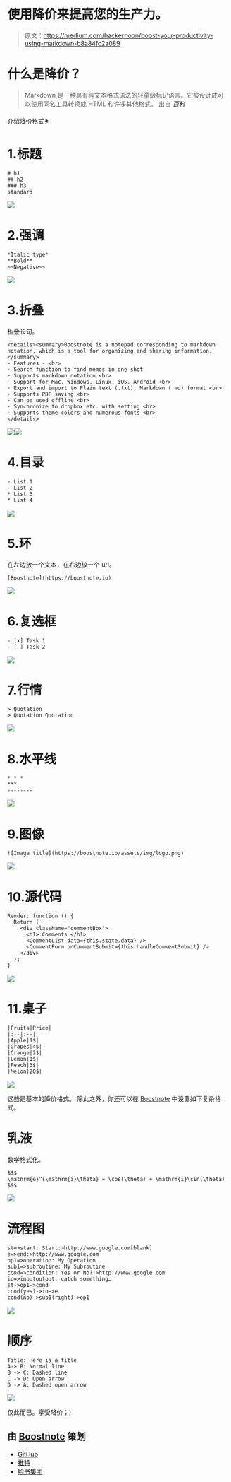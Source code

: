# 使用降价来提高您的生产力。

> 原文：<https://medium.com/hackernoon/boost-your-productivity-using-markdown-b8a84fc2a089>

# 什么是降价？

> Markdown 是一种具有纯文本格式语法的轻量级标记语言。它被设计成可以使用同名工具转换成 HTML 和许多其他格式。
> 出自 [*百科*](https://en.wikipedia.org/wiki/Markdown)

介绍降价格式⛷

# 1.标题

```
# h1
## h2
### h3
standard
```

![](img/7e4aa064730737042b95219091da18b0.png)

# 2.强调

```
*Italic type*
**Bold**
~~Negative~~
```

![](img/b34031d0a22ba6ba846741284e24ce91.png)

# 3.折叠

折叠长句。

```
<details><summary>Boostnote is a notepad corresponding to markdown notation, which is a tool for organizing and sharing information.</summary>
- Features - <br>
· Search function to find memos in one shot
· Supports markdown notation <br>
· Support for Mac, Windows, Linux, iOS, Android <br>
· Export and import to Plain text (.txt), Markdown (.md) format <br>
· Supports PDF saving <br>
· Can be used offline <br>
· Synchronize to dropbox etc. with setting <br>
· Supports theme colors and numerous fonts <br>
</details>
```

![](img/d5374014a5b75d07af9e389ccadcd8db.png)![](img/7cd1043d446af78fdcadf78d273cdedd.png)

# 4.目录

```
- List 1
- List 2
* List 3
* List 4
```

![](img/4da2b59c1834dc7dc3a88ce9eb739888.png)

# 5.环

在左边放一个文本，在右边放一个 url。

```
[Boostnote](https://boostnote.io)
```

![](img/d7726cd4dcc93157d00cee05dfd116ef.png)

# 6.复选框

```
- [x] Task 1
- [ ] Task 2
```

![](img/f99b12d373ade70217f27f4093d58f57.png)

# 7.行情

```
> Quotation
> Quotation Quotation
```

![](img/8828d4f733934ab0ffa12e4baa3916be.png)

# 8.水平线

```
* * *
***
--------
```

![](img/cf9a1eb750f991bcdc0ba142369afa85.png)

# 9.图像

```
![Image title](https://boostnote.io/assets/img/logo.png)
```

![](img/8bbbd26d4ab994290cfb5668bb723f7f.png)

# 10.源代码

```
Render: function () {
  Return (
    <div className="commentBox">
      <h1> Comments </h1>
      <CommentList data={this.state.data} />
      <CommentForm onCommentSubmit={this.handleCommentSubmit} />
    </div>
  );
}
```

![](img/0d925fb1db08a16fd5ee97883eb8429a.png)

# 11.桌子

```
|Fruits|Price|
|:--|:--|
|Apple|1$|
|Grapes|4$|
|Orange|2$|
|Lemon|1$|
|Peach|3$|
|Melon|20$|
```

![](img/37ab390e0f0ae9d9b05c844bd1e9118d.png)

这些是基本的降价格式。
除此之外，你还可以在 [Boostnote](https://boostnote.io/) 中设置如下复杂格式。

# 乳液

数学格式化。

```
$$$
\mathrm{e}^{\mathrm{i}\theta} = \cos(\theta) + \mathrm{i}\sin(\theta)
$$$
```

![](img/e224b7bcd2a40c5bddf7a48a955be97b.png)

# 流程图

```
st=>start: Start:>http://www.google.com[blank]
e=>end:>http://www.google.com
op1=>operation: My Operation
sub1=>subroutine: My Subroutine
cond=>condition: Yes or No?:>http://www.google.com
io=>inputoutput: catch something…
st->op1->cond
cond(yes)->io->e
cond(no)->sub1(right)->op1
```

![](img/6ac305d5283442030d03d475c1e6e10b.png)

# 顺序

```
Title: Here is a title
A-> B: Normal line
B -> C: Dashed line
C -> D: Open arrow
D -> A: Dashed open arrow
```

![](img/2f19caeb8695fe8d85fdcfef70d84dec.png)

仅此而已。享受降价；)

## 由 [Boostnote](https://boostnote.io/) 策划

*   [GitHub](https://github.com/BoostIO/Boostnote)
*   [推特](https://twitter.com/boostnoteapp)
*   [脸书集团](https://www.facebook.com/groups/boostnote/)